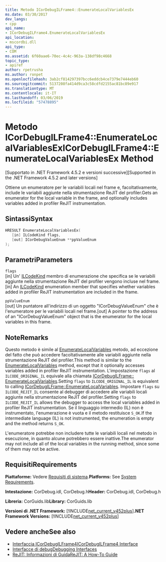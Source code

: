 ```yaml
---
title: Metodo ICorDebugILFrame4::EnumerateLocalVariablesEx
ms.date: 03/30/2017
dev_langs:
- cpp
api_name:
- ICorDebugILFrame4.EnumerateLocalVariablesEx
api_location:
- mscordbi.dll
api_type:
- COM
ms.assetid: 6f60aae6-70ec-4c4c-963a-138df98c4668
topic_type:
- apiref
author: rpetrusha
ms.author: ronpet
ms.openlocfilehash: 3ab2cf814297397bcc6eddcb4ce7379e7444eb60
ms.sourcegitcommit: 5137208fa414d9ca3c58cdfd2155ac81bc89e917
ms.translationtype: MT
ms.contentlocale: it-IT
ms.lasthandoff: 03/06/2019
ms.locfileid: "57478895"
---
```

# <a name="icordebugilframe4enumeratelocalvariablesex-method"></a><span data-ttu-id="7f41a-102">Metodo ICorDebugILFrame4::EnumerateLocalVariablesEx</span><span class="sxs-lookup"><span data-stu-id="7f41a-102">ICorDebugILFrame4::EnumerateLocalVariablesEx Method</span></span>
<span data-ttu-id="7f41a-103">[Supportato in .NET Framework 4.5.2 e versioni successive]</span><span class="sxs-lookup"><span data-stu-id="7f41a-103">[Supported in the .NET Framework 4.5.2 and later versions]</span></span>  
  
 <span data-ttu-id="7f41a-104">Ottiene un enumeratore per le variabili locali nel frame e, facoltativamente, include le variabili aggiunte nella strumentazione ReJIT del profiler.</span><span class="sxs-lookup"><span data-stu-id="7f41a-104">Gets an enumerator for the local variable in the frame, and optionally includes variables added in profiler ReJIT instrumentation.</span></span>  
  
## <a name="syntax"></a><span data-ttu-id="7f41a-105">Sintassi</span><span class="sxs-lookup"><span data-stu-id="7f41a-105">Syntax</span></span>  
  
```cpp
HRESULT EnumerateLocalVariablesEx(  
   [in] ILCodeKind flags,   
   [out] ICorDebugValueEnum **ppValueEnum  
);  
```  
  
## <a name="parameters"></a><span data-ttu-id="7f41a-106">Parametri</span><span class="sxs-lookup"><span data-stu-id="7f41a-106">Parameters</span></span>  
 `flags`  
 <span data-ttu-id="7f41a-107">[in] Un' [ILCodeKind](../../../../docs/framework/unmanaged-api/debugging/ilcodekind-enumeration.md) membro di enumerazione che specifica se le variabili aggiunte nella strumentazione ReJIT del profiler vengono incluse nel frame.</span><span class="sxs-lookup"><span data-stu-id="7f41a-107">[in] An [ILCodeKind](../../../../docs/framework/unmanaged-api/debugging/ilcodekind-enumeration.md) enumeration member that specifies whether variables added in profiler ReJIT instrumentation are included in the frame.</span></span>  
  
 `ppValueEnum`  
 <span data-ttu-id="7f41a-108">[out] Un puntatore all'indirizzo di un oggetto "ICorDebugValueEnum" che è l'enumeratore per le variabili locali nel frame.</span><span class="sxs-lookup"><span data-stu-id="7f41a-108">[out] A pointer to the address of an "ICorDebugValueEnum" object that is the enumerator for the local variables in this frame.</span></span>  
  
## <a name="remarks"></a><span data-ttu-id="7f41a-109">Note</span><span class="sxs-lookup"><span data-stu-id="7f41a-109">Remarks</span></span>  
 <span data-ttu-id="7f41a-110">Questo metodo è simile al [EnumerateLocalVariables](../../../../docs/framework/unmanaged-api/debugging/icordebugilframe-enumeratelocalvariables-method.md) metodo, ad eccezione del fatto che può accedere facoltativamente alle variabili aggiunte nella strumentazione ReJIT del profiler.</span><span class="sxs-lookup"><span data-stu-id="7f41a-110">This method is similar to the [EnumerateLocalVariables](../../../../docs/framework/unmanaged-api/debugging/icordebugilframe-enumeratelocalvariables-method.md) method, except that it optionally accesses variables added in profiler ReJIT instrumentation.</span></span> <span data-ttu-id="7f41a-111">L'impostazione `flags` al `ILCODE_ORIGINAL_IL` equivale alla chiamata [ICorDebugILFrame:: EnumerateLocalVariables](../../../../docs/framework/unmanaged-api/debugging/icordebugilframe-enumeratelocalvariables-method.md).</span><span class="sxs-lookup"><span data-stu-id="7f41a-111">Setting `flags` to `ILCODE_ORIGINAL_IL` is equivalent to calling [ICorDebugILFrame::EnumerateLocalVariables](../../../../docs/framework/unmanaged-api/debugging/icordebugilframe-enumeratelocalvariables-method.md).</span></span> <span data-ttu-id="7f41a-112">Impostare `flags` su `ILCODE_REJIT_IL` consente al debugger di accedere alle variabili locali aggiunte nella strumentazione ReJIT del profiler.</span><span class="sxs-lookup"><span data-stu-id="7f41a-112">Setting `flags` to `ILCODE_REJIT_IL` allows the debugger to access the local variables added in profiler ReJIT instrumentation.</span></span> <span data-ttu-id="7f41a-113">Se il linguaggio intermedio (IL) non è instrumentato, l'enumerazione è vuota e il metodo restituisce `S_OK`.</span><span class="sxs-lookup"><span data-stu-id="7f41a-113">If the intermediate language (IL) is not instrumented, the enumeration is empty and the method returns `S_OK`.</span></span>  
  
 <span data-ttu-id="7f41a-114">L'enumeratore potrebbe non includere tutte le variabili locali nel metodo in esecuzione, in quanto alcune potrebbero essere inattive.</span><span class="sxs-lookup"><span data-stu-id="7f41a-114">The enumerator may not include all of the local variables in the running method, since some of them may not be active.</span></span>  
  
## <a name="requirements"></a><span data-ttu-id="7f41a-115">Requisiti</span><span class="sxs-lookup"><span data-stu-id="7f41a-115">Requirements</span></span>  
 <span data-ttu-id="7f41a-116">**Piattaforme:** Vedere [Requisiti di sistema](../../../../docs/framework/get-started/system-requirements.md).</span><span class="sxs-lookup"><span data-stu-id="7f41a-116">**Platforms:** See [System Requirements](../../../../docs/framework/get-started/system-requirements.md).</span></span>  
  
 <span data-ttu-id="7f41a-117">**Intestazione:** CorDebug.idl, CorDebug.h</span><span class="sxs-lookup"><span data-stu-id="7f41a-117">**Header:** CorDebug.idl, CorDebug.h</span></span>  
  
 <span data-ttu-id="7f41a-118">**Libreria:** CorGuids.lib</span><span class="sxs-lookup"><span data-stu-id="7f41a-118">**Library:** CorGuids.lib</span></span>  
  
 <span data-ttu-id="7f41a-119">**Versioni di .NET Framework:** [!INCLUDE[net_current_v452plus](../../../../includes/net-current-v452plus-md.md)]</span><span class="sxs-lookup"><span data-stu-id="7f41a-119">**.NET Framework Versions:** [!INCLUDE[net_current_v452plus](../../../../includes/net-current-v452plus-md.md)]</span></span>  
  
## <a name="see-also"></a><span data-ttu-id="7f41a-120">Vedere anche</span><span class="sxs-lookup"><span data-stu-id="7f41a-120">See also</span></span>
- [<span data-ttu-id="7f41a-121">Interfaccia ICorDebugILFrame4</span><span class="sxs-lookup"><span data-stu-id="7f41a-121">ICorDebugILFrame4 Interface</span></span>](../../../../docs/framework/unmanaged-api/debugging/icordebugilframe4-interface.md)
- [<span data-ttu-id="7f41a-122">Interfacce di debug</span><span class="sxs-lookup"><span data-stu-id="7f41a-122">Debugging Interfaces</span></span>](../../../../docs/framework/unmanaged-api/debugging/debugging-interfaces.md)
- [<span data-ttu-id="7f41a-123">ReJIT: Informazioni di Guida</span><span class="sxs-lookup"><span data-stu-id="7f41a-123">ReJIT: A How-To Guide</span></span>](https://blogs.msdn.com/b/davbr/archive/2011/10/12/rejit-a-how-to-guide.aspx)

